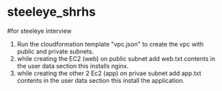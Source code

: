 # steeleye_shrhs
#for steeleye interview

1. Run the cloudformation template "vpc.json" to create the vpc with public and private subnets.
2. while creating the EC2 (web) on public subnet add web.txt contents in the user data section this installs nginx.
3. while creating the other 2 Ec2 (app) on privae subnet add app.txt contents in the user data section this install the application. 
